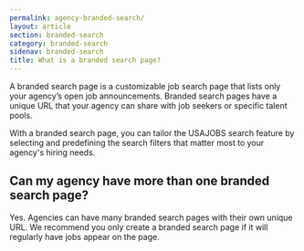 ```yaml
---
permalink: agency-branded-search/
layout: article
section: branded-search
category: branded-search
sidenav: branded-search
title: What is a branded search page?
---
```


A branded search page is a customizable job search page that lists only your agency’s open job announcements. Branded search pages have a unique URL that your agency can share with job seekers or specific talent pools. 

With a branded search page, you can tailor the USAJOBS search feature by selecting and predefining the search filters that matter most to your agency's hiring needs.

## Can my agency have more than one branded search page? 

Yes. Agencies can have many branded search pages with their own unique URL. We recommend you only create a branded search page if it will regularly have jobs appear on the page.
